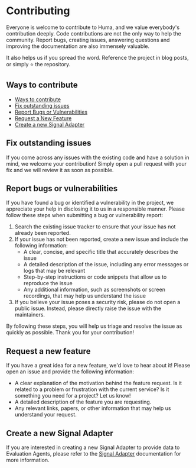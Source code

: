 # Contributing

Everyone is welcome to contribute to Huma, and we value everybody's contribution deeply. Code contributions are not the only way to help the community. Report bugs, creating issues, answering questions and improving the documentation are also immensely valuable.

It also helps us if you spread the word. Reference the project in blog posts, or simply ⭐️ the repository.

## Ways to contribute

- [Ways to contribute](#ways-to-contribute)
- [Fix outstanding issues](#fix-outstanding-issues)
- [Report Bugs or Vulnerabilities](#report-bugs-or-vulnerabilities)
- [Request a New Feature](#request-a-new-feature)
- [Create a new Signal Adapter](#create-a-new-signal-adapter)

## Fix outstanding issues

If you come across any issues with the existing code and have a solution in mind, we welcome your contribution! Simply open a pull request with your fix and we will review it as soon as possible.

## Report bugs or vulnerabilities

If you have found a bug or identified a vulnerability in the project, we appreciate your help in disclosing it to us in a responsible manner. Please follow these steps when submitting a bug or vulnerability report:

1. Search the existing issue tracker to ensure that your issue has not already been reported.
2. If your issue has not been reported, create a new issue and include the following information:
   - A clear, concise, and specific title that accurately describes the issue
   - A detailed description of the issue, including any error messages or logs that may be relevant
   - Step-by-step instructions or code snippets that allow us to reproduce the issue
   - Any additional information, such as screenshots or screen recordings, that may help us understand the issue
3. If you believe your issue poses a security risk, please do not open a public issue. Instead, please directly raise the issue with the maintainers.

By following these steps, you will help us triage and resolve the issue as quickly as possible. Thank you for your contribution!

## Request a new feature

If you have a great idea for a new feature, we'd love to hear about it! Please open an issue and provide the following information:

- A clear explanation of the motivation behind the feature request. Is it related to a problem or frustration with the current service? Is it something you need for a project? Let us know!
- A detailed description of the feature you are requesting.
- Any relevant links, papers, or other information that may help us understand your request.

## Create a new Signal Adapter

If you are interested in creating a new Signal Adapter to provide data to Evaluation Agents, please refer to the [Signal Adapter](./decentralized_signal_portfolio.md) documentation for more information.
